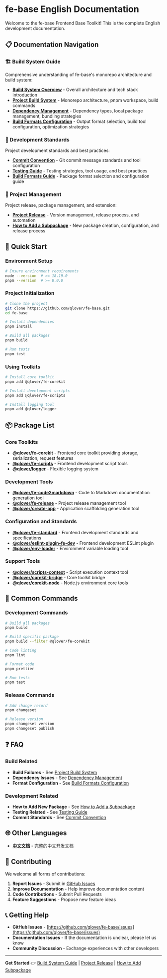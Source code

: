 # fe-base English Documentation

Welcome to the fe-base Frontend Base Toolkit! This is the complete English development documentation.

## 📋 Documentation Navigation

### 🏗️ Build System Guide

Comprehensive understanding of fe-base's monorepo architecture and build system:

- **[Build System Overview](./builder-guide/index.md)** - Overall architecture and tech stack introduction
- **[Project Build System](./builder-guide/project-build-system.md)** - Monorepo architecture, pnpm workspace, build commands
- **[Dependency Management](./builder-guide/dependency-management.md)** - Dependency types, local package management, bundling strategies
- **[Build Formats Configuration](./builder-guide/build-formats-config.md)** - Output format selection, build tool configuration, optimization strategies

### 📝 Development Standards

Project development standards and best practices:

- **[Commit Convention](./commit-convention.md)** - Git commit message standards and tool configuration
- **[Testing Guide](./testing-guide.md)** - Testing strategies, tool usage, and best practices
- **[Build Formats Guide](./build-formats.md)** - Package format selection and configuration guide

### 🚀 Project Management

Project release, package management, and extension:

- **[Project Release](./project-release.md)** - Version management, release process, and automation
- **[How to Add a Subpackage](./how-to-add-a-subpackage.md)** - New package creation, configuration, and release process

## 🎯 Quick Start

### Environment Setup

```bash
# Ensure environment requirements
node --version  # >= 18.19.0
pnpm --version  # >= 8.0.0
```

### Project Initialization

```bash
# Clone the project
git clone https://github.com/qlover/fe-base.git
cd fe-base

# Install dependencies
pnpm install

# Build all packages
pnpm build

# Run tests
pnpm test
```

### Using Toolkits

```bash
# Install core toolkit
pnpm add @qlover/fe-corekit

# Install development scripts
pnpm add @qlover/fe-scripts

# Install logging tool
pnpm add @qlover/logger
```

## 📦 Package List

### Core Toolkits
- **[@qlover/fe-corekit](../../packages/fe-corekit/README.md)** - Frontend core toolkit providing storage, serialization, request features
- **[@qlover/fe-scripts](../../packages/fe-scripts/README.md)** - Frontend development script tools
- **[@qlover/logger](../../packages/logger/README.md)** - Flexible logging system

### Development Tools
- **[@qlover/fe-code2markdown](../../packages/fe-code2markdown/README.md)** - Code to Markdown documentation generation tool
- **[@qlover/fe-release](../../packages/fe-release/README.md)** - Project release management tool
- **[@qlover/create-app](../../packages/create-app/README.md)** - Application scaffolding generation tool

### Configuration and Standards
- **[@qlover/fe-standard](../../packages/fe-standard/README.md)** - Frontend development standards and specifications
- **[@qlover/eslint-plugin-fe-dev](../../packages/eslint-plugin-fe-dev/README.md)** - Frontend development ESLint plugin
- **[@qlover/env-loader](../../packages/env-loader/README.md)** - Environment variable loading tool

### Support Tools
- **[@qlover/scripts-context](../../packages/scripts-context/README.md)** - Script execution context tool
- **[@qlover/corekit-bridge](../../packages/corekit-bridge/README.md)** - Core toolkit bridge
- **[@qlover/corekit-node](../../packages/corekit-node/README.md)** - Node.js environment core tools

## 🔧 Common Commands

### Development Commands
```bash
# Build all packages
pnpm build

# Build specific package
pnpm build --filter @qlover/fe-corekit

# Code linting
pnpm lint

# Format code
pnpm prettier

# Run tests
pnpm test
```

### Release Commands
```bash
# Add change record
pnpm changeset

# Release version
pnpm changeset version
pnpm changeset publish
```

## ❓ FAQ

### Build Related
- **Build Failures** - See [Project Build System](./builder-guide/project-build-system.md#common-issues)
- **Dependency Issues** - See [Dependency Management](./builder-guide/dependency-management.md#common-questions)
- **Format Configuration** - See [Build Formats Configuration](./builder-guide/build-formats-config.md#common-questions)

### Development Related
- **How to Add New Package** - See [How to Add a Subpackage](./how-to-add-a-subpackage.md)
- **Testing Related** - See [Testing Guide](./testing-guide.md)
- **Commit Standards** - See [Commit Convention](./commit-convention.md)

## 🌐 Other Languages

- **[中文文档](../zh/)** - 完整的中文开发文档

## 🤝 Contributing

We welcome all forms of contributions:

1. **Report Issues** - Submit in [GitHub Issues](https://github.com/qlover/fe-base/issues)
2. **Improve Documentation** - Help improve documentation content
3. **Code Contributions** - Submit Pull Requests
4. **Feature Suggestions** - Propose new feature ideas

## 📞 Getting Help

- **GitHub Issues** - [https://github.com/qlover/fe-base/issues](https://github.com/qlover/fe-base/issues)
- **Documentation Issues** - If the documentation is unclear, please let us know
- **Community Discussion** - Exchange experiences with other developers

---

**Get Started** 👉 [Build System Guide](./builder-guide/) | [Project Release](./project-release.md) | [How to Add Subpackage](./how-to-add-a-subpackage.md) 